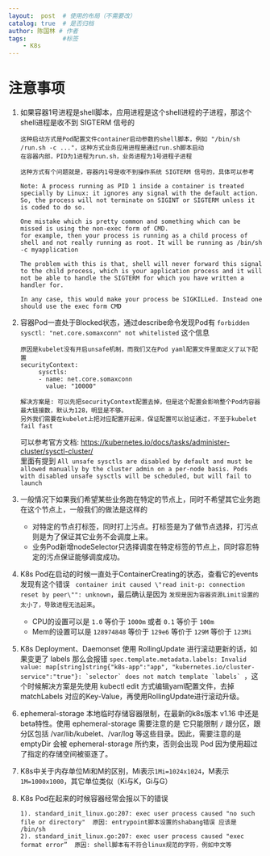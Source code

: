 ```yaml
---
layout:  post  # 使用的布局（不需要改）
catalog: true  # 是否归档
author: 陈国林 # 作者
tags:          #标签
    - K8s
---
```


# 注意事项
1. 如果容器1号进程是shell脚本，应用进程是这个shell进程的子进程，那这个shell进程是收不到 SIGTERM 信号的
   ```
   这种启动方式是Pod配置文件container启动参数的shell脚本，例如 "/bin/sh /run.sh -c ..."，这种方式业务应用进程是通过run.sh脚本启动
   在容器内部，PID为1进程为run.sh，业务进程为1号进程子进程
   
   这种方式有个问题就是，容器内1号是收不到操作系统 SIGTERM 信号的，具体可以参考
   
   Note: A process running as PID 1 inside a container is treated specially by Linux: it ignores any signal with the default action. 
   So, the process will not terminate on SIGINT or SIGTERM unless it is coded to do so.
   
   One mistake which is pretty common and something which can be missed is using the non-exec form of CMD.
   for example, then your process is running as a child process of shell and not really running as root. It will be running as /bin/sh -c myapplication
   
   The problem with this is that, shell will never forward this signal to the child process, which is your application process and it will not be able to handle the SIGTERM for which you have written a handler for.
   
   In any case, this would make your process be SIGKILLed. Instead one should use the exec form CMD
   ```

2. 容器Pod一直处于Blocked状态，通过describe命令发现Pod有 `forbidden sysctl: "net.core.somaxconn" not whitelisted` 这个信息
   ```
   原因是kubelet没有开启unsafe机制，而我们又在Pod yaml配置文件里面定义了以下配置
   securityContext:
        sysctls:
        - name: net.core.somaxconn
          value: "10000"
          
   解决方案是: 可以先把securityContext配置去掉，但是这个配置会影响整个Pod内容器最大链接数，默认为128，明显是不够。
   另外我们需要在kubelet上把对应配置开起来，保证配置可以验证通过，不至于kubelet fail fast
   ```
   可以参考官方文档: https://kubernetes.io/docs/tasks/administer-cluster/sysctl-cluster/  
   里面有提到 `All unsafe sysctls are disabled by default and must be allowed manually by the cluster admin on a per-node basis. Pods with disabled unsafe sysctls will be scheduled, but will fail to launch`

3. 一般情况下如果我们希望某些业务跑在特定的节点上，同时不希望其它业务跑在这个节点上，一般我们的做法是这样的
    + 对特定的节点打标签，同时打上污点。打标签是为了做节点选择，打污点则是为了保证其它业务不会调度上来。
    + 业务Pod新增nodeSelector只选择调度在特定标签的节点上，同时容忍特定的污点保证能够调度成功。
 
4. K8s Pod在启动的时候一直处于ContainerCreating的状态，查看它的events发现有这个错误 ` container init caused \"read init-p: connection reset by peer\"": unknown`，最后确认是因为 `发现是因为容器资源Limit设置的太小了，导致进程无法起来`。 
    + CPU的设置可以是 `1.0` 等价于 `1000m` 或者 `0.1` 等价于 `100m`
    + Mem的设置可以是 `128974848` 等价于 `129e6` 等价于 `129M` 等价于 `123Mi`

5. K8s Deployment、Daemonset 使用 RollingUpdate 进行滚动更新的话，如果变更了 labels 那么会报错 ```spec.template.metadata.labels: Invalid value: map[string]string{"k8s-app":"app", "kubernetes.io/cluster-service":"true"}: `selector` does not match template `labels` ```，这个时候解决方案是先使用 kubectl edit 方式编辑yaml配置文件，去掉 matchLabels 对应的Key-Value，再使用RollingUpdate进行滚动升级。

6. ephemeral-storage 本地临时存储容器限制，在最新的k8s版本 v1.16 中还是beta特性。使用 ephemeral-storage 需要注意的是 它只能限制 `/` 跟分区，跟分区包括 /var/lib/kubelet、/var/log 等这些目录。因此，需要注意的是 emptyDir 会被 ephemeral-storage 所约束，否则会出现 Pod 因为使用超过了指定的存储空间被驱逐了。

7. K8s中关于内存单位Mi和M的区别，Mi表示`1Mi=1024x1024`，M表示`1M=1000x1000`，其它单位类似（Ki与K，Gi与G）

8. K8s Pod在起来的时候容器经常会报以下的错误
   ```
   1). standard_init_linux.go:207: exec user process caused "no such file or directory"  原因: entrypoint脚本设置的shabang错误 应该是 /bin/sh
   2). standard_init_linux.go:207: exec user process caused "exec format error”  原因: shell脚本有不符合linux规范的字符，例如中文等
   ```


